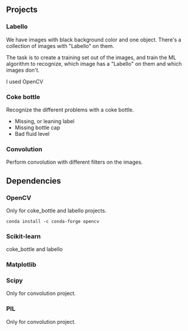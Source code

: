## Projects
### Labello
We have images with black background color and one object.
There's a collection of images with "Labello" on them.

The task is to create a training set out of the images, and train the ML algorithm to recognize, which image
has a "Labello" on them and which images don't.

I used OpenCV
### Coke bottle
Recognize the different problems with a coke bottle.
 - Missing, or leaning label
 - Missing bottle cap
 - Bad fluid level
### Convolution
Perform convolution with different filters on the images.
## Dependencies
### OpenCV
Only for coke_bottle and labello projects.
```
conda install -c conda-forge opencv
```
### Scikit-learn
coke_bottle and labello
### Matplotlib
### Scipy
Only for convolution project.
### PIL
Only for convolution project.

